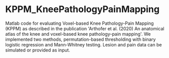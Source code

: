 # KPPM_KneePathologyPainMapping
Matlab code for evaluating Voxel-based Knee Pathology-Pain Mapping (KPPM) as described in the publication 'Arthofer et al. (2020) An anatomical atlas of the knee and voxel-based knee pathology-pain mapping'. We implemented two methods, permutation-based thresholding with binary logistic regression and Mann-Whitney testing. Lesion and pain data can be simulated or provided as input.
